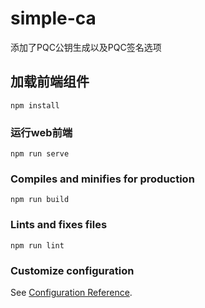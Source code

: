 # simple-ca
添加了PQC公钥生成以及PQC签名选项

## 加载前端组件
```
npm install
```

### 运行web前端
```
npm run serve
```

### Compiles and minifies for production
```
npm run build
```

### Lints and fixes files
```
npm run lint
```

### Customize configuration
See [Configuration Reference](https://cli.vuejs.org/config/).
